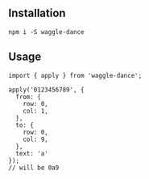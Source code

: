 ## Installation

```
npm i -S waggle-dance
```

## Usage

```
import { apply } from 'waggle-dance';

apply('0123456789', {
  from: {
    row: 0,
    col: 1,
  },
  to: {
    row: 0,
    col: 9,
  },
  text: 'a'
});
// will be 0a9

```

